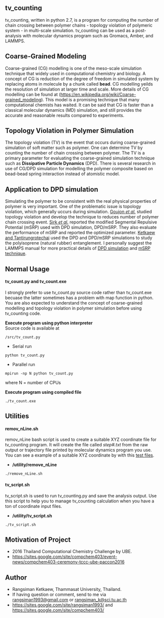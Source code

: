 ## tv_counting
tv_counting, written in python 2.7, is a program for computing the number of chain crossing between polymer chains - topology violation of polymeric system - in multi-scale simulation. tv_counting can be used as a post-analysis with molecular dynamics program such as Gromacs, Amber, and LAMMPS.

## Coarse-Grained Modeling
Coarse-grained (CG) modelling is one of the meso-scale simulation technique that widely used in computational chemistry and biology. A concept of CG is reduction of the degree of freedom in simulated system by replacing atoms in molecule by a chunk called **bead**. CG modelling yeilds the resolution of simulation at larger time and scale. More details of CG modelling can be found at (https://en.wikipedia.org/wiki/Coarse-grained_modeling). This model is a promising technique that many computational chemists has waited. It can be said that CG is faster than a classical molecular dynamics (MD) simulation, and still provides the accurate and reasonable results compared to experiments.

## Topology Violation in Polymer Simulation
The topology violation (TV) is the event that occurs during coarse-grained simulation of soft matter such as polymer. One can determine TV by counting the number of chain crossing between polymer. The TV is a primary parameter for evaluating the coarse-grained simulation technique such as **Dissipative Particle Dynamics** (DPD). There is several research in use of CG/DPD simulation for modelling the polymer composite based on bead-bead spring interaction instead of atomistic model.

## Application to DPD simulation
Simulating the polymer to be consistent with the real physical properties of polymer is very important. One of the problematic issue is topology violation, which generally uccurs during simulation. [Goujon *et al.*](https://aip.scitation.org/doi/10.1063/1.2954022) studied topology violation and develop the technique to reduces number of polymer chain crossing event. [Sirk *et al.*](http://dx.doi.org/10.1063/1.3698476) reported the modified Segmental Repulsive Potential (mSRP) used with DPD simulation, DPD/mSRP. They also evaluate the performance of mSRP and reported the optimized parameter. [Ketkaew and Tantirungrotechai](http://onlinelibrary.wiley.com/doi/10.1002/mats.201700093/abstract) used the DPD and DPD/mSRP simulations to study the polyisoprene (natural rubber) entanglement. I personally suggest the LAMMPS manual for more practical details of [DPD simulation](http://lammps.sandia.gov/doc/pair_dpd.html) and [mSRP technique](http://lammps.sandia.gov/doc/pair_srp.html).

## Normal Usage
#### tv_count.py and tv_count.exe
I strongly prefer to use tv_count.py source code rather than tv_count.exe becuase the latter sometimes has a problem with map function in python. You are also expected to understand the concept of coarse-grained modelling and topology violation in polymer simulation before using tv_counting code. </br>

**Execute program using python interpreter** </br>
Source code is available at
```
/src/tv_count.py
```

- Serial run
```
python tv_count.py
```
- Parallel run
```
mpirun -np N python tv_count.py
```
where N = number of CPUs

**Execute program using compiled file**
```
./tv_count.exe
```

## Utilities

#### **remov_nLine.sh** 
remov_nLine bash script is used to create a suitable XYZ coordinate file for tv_counting program. It will create the file called *step#.txt* from the raw output or trajectory file printed by molecular dynamics program you use. You can see a example of a suitable XYZ coordinate by with this [test files](https://github.com/rangsimanketkaew/tv_counting/tree/master/test).

* **/utility/remove_nLine**
```
./remove_nLine.sh
```

#### tv_script.sh
tv_script.sh is used to run tv_counting.py and save the analysis output. Use this script to help you to manage tv_counting calculation when you have a ton of coordinate input files.

* **/utility/tv_script.sh**
```
./tv_script.sh
```

## Motivation of Project
- 2016 Thailand Computational Chemistry Challenge by UBE. 
- https://sites.google.com/site/compchem403/event-news/compchem403-ceremony-tccc-ube-paccon2016
 
## Author
- Rangsiman Ketkaew, Thammasat University, Thailand.
- If having question or comment, send to me via rangsiman1993@gmail.com or rangsiman_k@sci.tu.ac.th
- https://sites.google.com/site/rangsiman1993/ and https://sites.google.com/site/compchem403/
